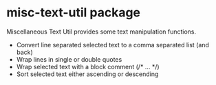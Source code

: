 # misc-text-util package

Miscellaneous Text Util provides some text manipulation functions.
* Convert line separated selected text to a comma separated list (and back)
* Wrap lines in single or double quotes
* Wrap selected text with a block comment (/\* ... \*/)
* Sort selected text either ascending or descending
